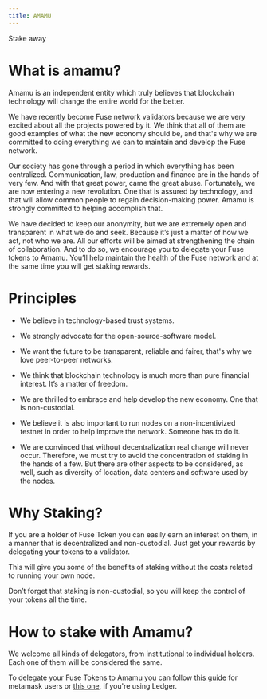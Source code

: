 ```yaml
---
title: AMAMU
---
```

Stake away

# What is amamu?

Amamu is an independent entity which truly believes that blockchain technology will change the entire world for the better.

We have recently become Fuse network validators because we are very excited about all the projects powered by it.
We think that all of them are good examples of what the new economy should be, and that's why we are committed to doing everything we can to maintain and develop the Fuse network.

Our society has gone through a period in which everything has been centralized. Communication, law, production and finance are in the hands of very few.
And with that great power, came the great abuse. Fortunately, we are now entering a new revolution.
One that is assured by technology, and that will allow common people to regain decision-making power.
Amamu is strongly committed to helping accomplish that.

We have decided to keep our anonymity, but we are extremely open and transparent in what we do and seek.
Because it’s just a matter of how we act, not who we are. All our efforts will be aimed at strengthening the chain of collaboration.
And to do so, we encourage you to delegate your Fuse tokens to Amamu.
You’ll help maintain the health of the Fuse network and at the same time you will get staking rewards.


# Principles

- We believe in technology-based trust systems.

- We strongly advocate for the open-source-software model.

- We want the future to be transparent, reliable and fairer, that's why we love peer-to-peer networks.

- We think that blockchain technology is much more than pure financial interest. It’s a matter of freedom.

- We are thrilled to embrace and help develop the new economy. One that is non-custodial.

- We believe it is also important to run nodes on a non-incentivized testnet in order to help improve the network. Someone has to do it.

- We are convinced that without decentralization real change will never occur.
  Therefore, we must try to avoid the concentration of staking in the hands of a few.
  But there are other aspects to be considered, as well, such as diversity of location, data centers and software used by the nodes.

# Why Staking?

If you are a holder of Fuse Token you can easily earn an interest on them, in a manner that is decentralized and non-custodial.
Just get your rewards by delegating your tokens to a validator.

This will give you some of the benefits of staking without the costs related to running your own node.

Don’t forget that staking is non-custodial, so you will keep the control of your tokens all the time.

# How to stake with Amamu?

We welcome all kinds of delegators, from institutional to individual holders. Each one of them will be considered the same.

To delegate your Fuse Tokens to Amamu you can follow [this guide](https://docs.fuse.io/consumer-tutorials/staking-tutorials) for metamask users or [this one](https://docs.fuse.io/consumer-tutorials/staking-tutorials/staking-tutorial-using-ledger), if you're using Ledger.
